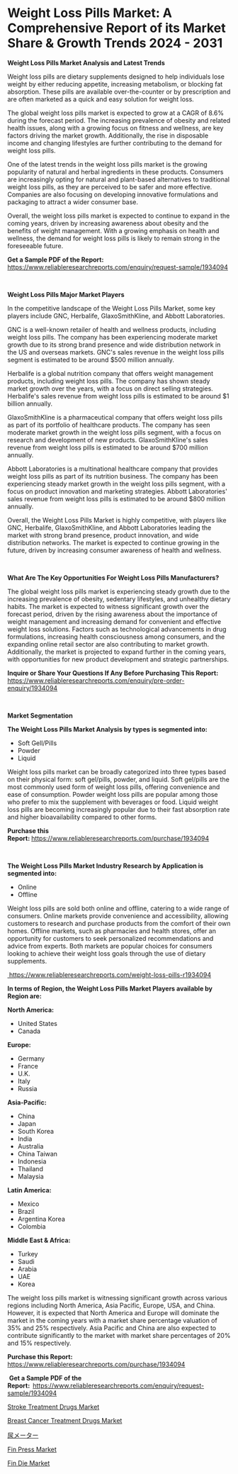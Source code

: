 <p><h1>Weight Loss Pills Market: A Comprehensive Report of its Market Share & Growth Trends 2024 - 2031</h1></p><p><strong>Weight Loss Pills Market Analysis and Latest Trends</strong></p>
<p><p>Weight loss pills are dietary supplements designed to help individuals lose weight by either reducing appetite, increasing metabolism, or blocking fat absorption. These pills are available over-the-counter or by prescription and are often marketed as a quick and easy solution for weight loss.</p><p>The global weight loss pills market is expected to grow at a CAGR of 8.6% during the forecast period. The increasing prevalence of obesity and related health issues, along with a growing focus on fitness and wellness, are key factors driving the market growth. Additionally, the rise in disposable income and changing lifestyles are further contributing to the demand for weight loss pills.</p><p>One of the latest trends in the weight loss pills market is the growing popularity of natural and herbal ingredients in these products. Consumers are increasingly opting for natural and plant-based alternatives to traditional weight loss pills, as they are perceived to be safer and more effective. Companies are also focusing on developing innovative formulations and packaging to attract a wider consumer base.</p><p>Overall, the weight loss pills market is expected to continue to expand in the coming years, driven by increasing awareness about obesity and the benefits of weight management. With a growing emphasis on health and wellness, the demand for weight loss pills is likely to remain strong in the foreseeable future.</p></p>
<p><strong>Get a Sample PDF of the Report:&nbsp;</strong> <a href="https://www.reliableresearchreports.com/enquiry/request-sample/1934094">https://www.reliableresearchreports.com/enquiry/request-sample/1934094</a></p>
<p>&nbsp;</p>
<p><strong>Weight Loss Pills Major Market Players</strong></p>
<p><p>In the competitive landscape of the Weight Loss Pills Market, some key players include GNC, Herbalife, GlaxoSmithKline, and Abbott Laboratories. </p><p>GNC is a well-known retailer of health and wellness products, including weight loss pills. The company has been experiencing moderate market growth due to its strong brand presence and wide distribution network in the US and overseas markets. GNC's sales revenue in the weight loss pills segment is estimated to be around $500 million annually.</p><p>Herbalife is a global nutrition company that offers weight management products, including weight loss pills. The company has shown steady market growth over the years, with a focus on direct selling strategies. Herbalife's sales revenue from weight loss pills is estimated to be around $1 billion annually.</p><p>GlaxoSmithKline is a pharmaceutical company that offers weight loss pills as part of its portfolio of healthcare products. The company has seen moderate market growth in the weight loss pills segment, with a focus on research and development of new products. GlaxoSmithKline's sales revenue from weight loss pills is estimated to be around $700 million annually.</p><p>Abbott Laboratories is a multinational healthcare company that provides weight loss pills as part of its nutrition business. The company has been experiencing steady market growth in the weight loss pills segment, with a focus on product innovation and marketing strategies. Abbott Laboratories' sales revenue from weight loss pills is estimated to be around $800 million annually.</p><p>Overall, the Weight Loss Pills Market is highly competitive, with players like GNC, Herbalife, GlaxoSmithKline, and Abbott Laboratories leading the market with strong brand presence, product innovation, and wide distribution networks. The market is expected to continue growing in the future, driven by increasing consumer awareness of health and wellness.</p></p>
<p>&nbsp;</p>
<p><strong>What Are The Key Opportunities For Weight Loss Pills Manufacturers?</strong></p>
<p><p>The global weight loss pills market is experiencing steady growth due to the increasing prevalence of obesity, sedentary lifestyles, and unhealthy dietary habits. The market is expected to witness significant growth over the forecast period, driven by the rising awareness about the importance of weight management and increasing demand for convenient and effective weight loss solutions. Factors such as technological advancements in drug formulations, increasing health consciousness among consumers, and the expanding online retail sector are also contributing to market growth. Additionally, the market is projected to expand further in the coming years, with opportunities for new product development and strategic partnerships.</p></p>
<p><strong>Inquire or Share Your Questions If Any Before Purchasing This Report:</strong> <a href="https://www.reliableresearchreports.com/enquiry/pre-order-enquiry/1934094">https://www.reliableresearchreports.com/enquiry/pre-order-enquiry/1934094</a></p>
<p>&nbsp;</p>
<p><strong>Market Segmentation</strong></p>
<p><strong>The Weight Loss Pills Market Analysis by types is segmented into:</strong></p>
<p><ul><li>Soft Gell/Pills</li><li>Powder</li><li>Liquid</li></ul></p>
<p><p>Weight loss pills market can be broadly categorized into three types based on their physical form: soft gel/pills, powder, and liquid. Soft gel/pills are the most commonly used form of weight loss pills, offering convenience and ease of consumption. Powder weight loss pills are popular among those who prefer to mix the supplement with beverages or food. Liquid weight loss pills are becoming increasingly popular due to their fast absorption rate and higher bioavailability compared to other forms.</p></p>
<p><strong>Purchase this Report:&nbsp;</strong><a href="https://www.reliableresearchreports.com/purchase/1934094">https://www.reliableresearchreports.com/purchase/1934094</a></p>
<p>&nbsp;</p>
<p><strong>The Weight Loss Pills Market Industry Research by Application is segmented into:</strong></p>
<p><ul><li>Online</li><li>Offline</li></ul></p>
<p><p>Weight loss pills are sold both online and offline, catering to a wide range of consumers. Online markets provide convenience and accessibility, allowing customers to research and purchase products from the comfort of their own homes. Offline markets, such as pharmacies and health stores, offer an opportunity for customers to seek personalized recommendations and advice from experts. Both markets are popular choices for consumers looking to achieve their weight loss goals through the use of dietary supplements.</p></p>
<p><a href="https://www.reliableresearchreports.com/weight-loss-pills-r1934094">&nbsp;https://www.reliableresearchreports.com/weight-loss-pills-r1934094</a></p>
<p><strong>In terms of Region, the Weight Loss Pills Market Players available by Region are:</strong></p>
<p>
    <p> <strong> North America: </strong>
        <ul>
            <li>United States</li>
            <li>Canada</li>
        </ul>
        </p> 
    <p> <strong> Europe: </strong>
        <ul>
            <li>Germany</li>
            <li>France</li>
            <li>U.K.</li>
            <li>Italy</li>
            <li>Russia</li>
        </ul>
        </p> 
    <p> <strong> Asia-Pacific: </strong>
        <ul>
            <li>China</li>
            <li>Japan</li>
            <li>South Korea</li>
            <li>India</li>
            <li>Australia</li>
            <li>China Taiwan</li>
            <li>Indonesia</li>
            <li>Thailand</li>
            <li>Malaysia</li>
        </ul>
        </p> 
    <p> <strong> Latin America: </strong>
        <ul>
            <li>Mexico</li>
            <li>Brazil</li>
            <li>Argentina Korea</li>
            <li>Colombia</li>
        </ul>
        </p> 
    <p> <strong> Middle East & Africa: </strong>
        <ul>
            <li>Turkey</li>
            <li>Saudi</li>
            <li>Arabia</li>
            <li>UAE</li>
            <li>Korea</li>
        </ul>
    </p>
    </p>
<p><p>The weight loss pills market is witnessing significant growth across various regions including North America, Asia Pacific, Europe, USA, and China. However, it is expected that North America and Europe will dominate the market in the coming years with a market share percentage valuation of 35% and 25% respectively. Asia Pacific and China are also expected to contribute significantly to the market with market share percentages of 20% and 15% respectively.</p></p>
<p><strong>Purchase this Report: </strong><a href="https://www.reliableresearchreports.com/purchase/1934094">https://www.reliableresearchreports.com/purchase/1934094</a></p>
<p>&nbsp;<strong>Get a Sample PDF of the Report:&nbsp;&nbsp;</strong><a href="https://www.reliableresearchreports.com/enquiry/request-sample/1934094">https://www.reliableresearchreports.com/enquiry/request-sample/1934094</a></p>
<p><strong></strong></p>
<p><p><a href="https://github.com/singletonthaxterkelliehr2df/Market-Research-Report-List-2/blob/main/stroke-treatment-drugs-market.md">Stroke Treatment Drugs Market</a></p><p><a href="https://github.com/kufem1/Market-Research-Report-List-2/blob/main/breast-cancer-treatment-drugs-market.md">Breast Cancer Treatment Drugs Market</a></p><p><a href="https://medium.com/@hugofirst21/%E5%B0%BF%E6%B2%88%E3%81%8C%E5%B8%82%E5%A0%B4%E3%81%AE%E8%A6%8F%E6%A8%A1%E3%81%AF-%E4%B8%96%E7%95%8C%E5%85%A8%E4%BD%93%E3%81%AE%E7%94%A3%E6%A5%AD%E3%81%AB%E3%81%8A%E3%81%91%E3%82%8B%E6%9C%80%E9%81%A9%E3%81%AA%E3%83%9E%E3%83%BC%E3%82%B1%E3%83%86%E3%82%A3%E3%83%B3%E3%82%B0%E3%83%81%E3%83%A3%E3%83%8D%E3%83%AB%E3%82%92%E7%A4%BA%E3%81%97%E3%81%A6%E3%81%84%E3%81%BE%E3%81%99-0c36dac6ee4a">尿メーター</a></p><p><a href="https://www.linkedin.com/pulse/fin-pressnbspmarket-focuses-market-share-size-projected-5wftc">Fin Press Market</a></p><p><a href="https://www.linkedin.com/pulse/fin-die-market-insights-cagr-trends-growth-strategies-resampling-2shzc">Fin Die Market</a></p></p>